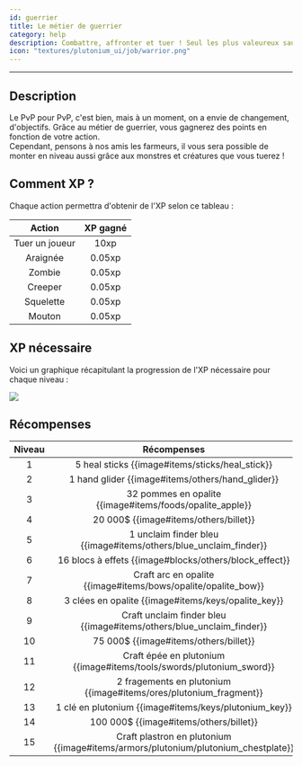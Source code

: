 ```yaml
---
id: guerrier
title: Le métier de guerrier
category: help
description: Combattre, affronter et tuer ! Seul les plus valeureux sauront atteindre la fin de cet objectif.
icon: "textures/plutonium_ui/job/warrior.png"
---
```

___
## Description

Le PvP pour PvP, c'est bien, mais à un moment, on a envie de changement, d'objectifs. Grâce au métier de guerrier, vous gagnerez des points en fonction de votre action.  
Cependant, pensons à nos amis les farmeurs, il vous sera possible de monter en niveau aussi grâce aux monstres et créatures que vous tuerez !

## Comment XP ?

Chaque action permettra d'obtenir de l'XP selon ce tableau : 

Action | XP gagné
:------: | :------:
Tuer un joueur | 10xp
Araignée | 0.05xp
Zombie | 0.05xp
Creeper | 0.05xp
Squelette | 0.05xp
Mouton | 0.05xp

## XP nécessaire

Voici un graphique récapitulant la progression de l'XP nécessaire pour chaque niveau :  

<img style="margin: 0 auto;" src="https://user-images.githubusercontent.com/66992287/161440007-6baa2d62-4cf8-4f1d-9178-cd0e0bf30c54.png">

## Récompenses

Niveau | Récompenses
:----: | :---------: 
1 | 5 heal sticks {{image#items/sticks/heal_stick}}
2 | 1 hand glider {{image#items/others/hand_glider}}
3 | 32 pommes en opalite {{image#items/foods/opalite_apple}}
4 | 20 000$ {{image#items/others/billet}}
5 | 1 unclaim finder bleu {{image#items/others/blue_unclaim_finder}}
6 | 16 blocs à effets {{image#blocks/others/block_effect}}
7 | Craft arc en opalite {{image#items/bows/opalite/opalite_bow}}
8 | 3 clées en opalite {{image#items/keys/opalite_key}}
9 | Craft unclaim finder bleu {{image#items/others/blue_unclaim_finder}}
10 | 75 000$ {{image#items/others/billet}}
11 | Craft épée en plutonium {{image#items/tools/swords/plutonium_sword}}
12 | 2 fragements en plutonium {{image#items/ores/plutonium_fragment}}
13 | 1 clé en plutonium {{image#items/keys/plutonium_key}}
14 | 100 000$ {{image#items/others/billet}}
15 | Craft plastron en plutonium {{image#items/armors/plutonium/plutonium_chestplate}}
